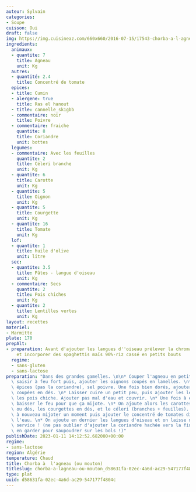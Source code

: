 ```yaml
---
auteur: Sylvain
categories:
- Soupe
cuisson: Oui
draft: false
img: https://img.cuisineaz.com/660x660/2016-07-15/i7543-chorba-a-l-agneau.jpeg
ingredients:
  animaux:
  - quantite: 7
    title: Agneau
    unit: Kg
  autres:
  - quantité: 2.4
    title: Concentré de tomate
  epices:
  - title: Cumin
  - alergene: true
    title: Ras el hanout
  - title: cannelle_sk1gbb
  - commentaire: noir
    title: Poivre
  - commentaire: fraiche
    quantite: 8
    title: Coriandre
    unit: bottes
  legumes:
  - commentaire: Avec les feuilles
    quantite: 2
    title: Céleri branche
    unit: Kg
  - quantite: 6
    title: Carotte
    unit: Kg
  - quantite: 5
    title: Oignon
    unit: Kg
  - quantite: 5
    title: Courgette
    unit: Kg
  - quantite: 16
    title: Tomate
    unit: Kg
  lof:
  - quantite: 1
    title: huile d'olive
    unit: litre
  sec:
  - quantite: 3.5
    title: Pâtes - langue d'oiseau
    unit: Kg
  - commentaire: Secs
    quantite: 2
    title: Pois chiches
    unit: Kg
  - quantite: 2
    title: Lentilles vertes
    unit: Kg
layout: recettes
materiel:
- Marmitte
plate: 170
prepAlt:
- preparation: Avant d'ajouter les langues d''oiseau prélever la chroma pour les sans-gluglu
    et incorporer des spaghettis maïs 90%-riz cassé en petits bouts
  regime:
  - sans-gluten
  - sans-lactose
preparation: "Dans des grandes gamelles. \n\n* Couper l'agneau en petits cubes, le\
  \ saisir à feu fort puis, ajouter les oignons coupés en lamelles. \n* Ajouter les\
  \ épices (pas la coriandre), sel poivre. Une fois bien dorés, ajouter les tomates\
  \ coupées en dés. \n* Laisser cuire un petit peu, puis ajouter les lentilles et\
  \ les pois chiche. Ajouter pas mal d'eau et couvrir. \n* Une fois à ébullition,\
  \ baisser le feu pour que ça mijote. \n* On ajoute alors les carottes en rondelles\
  \ ou dés, les courgettes en dés, et le céleri (branches + feuilles). \n* Laisser\
  \ à nouveau mijoter un moment puis ajouter le concentré de tomates dilué dans de\
  \ l'eau. \n* On ajoute en dernier les langues d'oiseau et on laisse mijoter jusqu'au\
  \ service ! (ne pas oublier d'ajouter la coriandre hachée vers la fin, on peut aussi\
  \ en garder pour saupoudrer sur les bols !)"
publishDate: 2023-01-11 14:12:52.682000+00:00
regime:
- sans-lactose
region: Algérie
temperature: Chaud
title: Chorba à  l'agneau (ou mouton)
titleslug: chorba-a-lagneau-ou-mouton_d58631fa-02ec-4a6d-ac29-547177f4804c
type: plat
uuid: d58631fa-02ec-4a6d-ac29-547177f4804c
---
```


